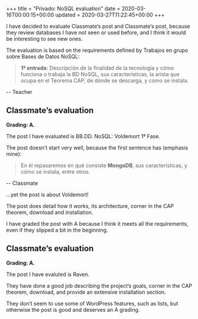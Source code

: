 +++
title = "Privado: NoSQL evaluation"
date = 2020-03-16T00:00:15+00:00
updated = 2020-03-27T11:22:45+00:00
+++

I have decided to evaluate Classmate‘s post and Classmate‘s post, because they review databases I have not seen or used before, and I think it would be interesting to see new ones.

The evaluation is based on the requirements defined by Trabajos en grupo sobre Bases de Datos NoSQL:

> **1ª entrada:** Descripción de la finalidad de la tecnología y cómo funciona o trabaja la BD NoSQL, sus características, la arista que ocupa en el Teorema CAP, de dónde se descarga, y cómo se instala.

-- Teacher

## Classmate’s evaluation

**Grading: A.**

The post I have evaluated is BB.DD. NoSQL: Voldemort 1ª Fase.

The post doesn’t start very well, because the first sentence has (emphasis mine):

> En él repasaremos en qué consiste **MongoDB**, sus características, y cómo se instala, entre otros.

-- Classmate

…yet the post is about Voldemort!

The post does detail how it works, its architecture, corner in the CAP theorem, download and installation.

I have graded the post with A because I think it meets all the requirements, even if they slipped a bit in the beginning.

## Classmate’s evaluation

**Grading: A.**

The post I have evaluted is Raven.

They have done a good job describing the project’s goals, corner in the CAP theorem, download, and provide an extensive installation section.

They don’t seem to use some of WordPress features, such as lists, but otherwise the post is good and deserves an A grading.